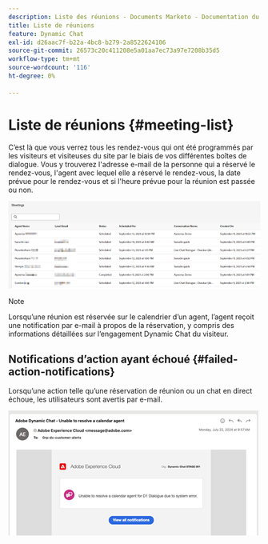 ```yaml
---
description: Liste des réunions - Documents Marketo - Documentation du produit
title: Liste de réunions
feature: Dynamic Chat
exl-id: d26aac7f-b22a-4bc8-b279-2a8522624106
source-git-commit: 26573c20c411208e5a01aa7ec73a97e7208b35d5
workflow-type: tm+mt
source-wordcount: '116'
ht-degree: 0%

---
```


# Liste de réunions {#meeting-list}

C’est là que vous verrez tous les rendez-vous qui ont été programmés par les visiteurs et visiteuses du site par le biais de vos différentes boîtes de dialogue. Vous y trouverez l&#39;adresse e-mail de la personne qui a réservé le rendez-vous, l&#39;agent avec lequel elle a réservé le rendez-vous, la date prévue pour le rendez-vous et si l&#39;heure prévue pour la réunion est passée ou non.

![](assets/meeting-list-1.png)

>[!NOTE]
>
>Lorsqu’une réunion est réservée sur le calendrier d’un agent, l’agent reçoit une notification par e-mail à propos de la réservation, y compris des informations détaillées sur l’engagement Dynamic Chat du visiteur.

## Notifications d’action ayant échoué {#failed-action-notifications}

Lorsqu’une action telle qu’une réservation de réunion ou un chat en direct échoue, les utilisateurs sont avertis par e-mail.

![](assets/meeting-list-2.png)

